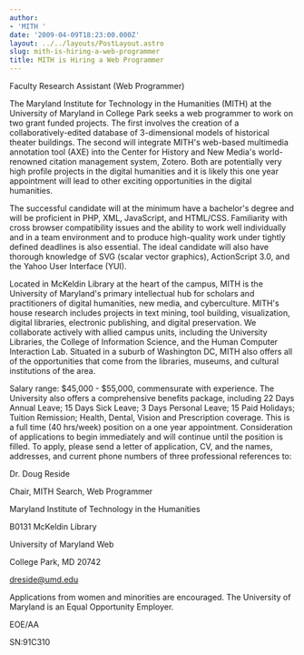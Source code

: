 ```yaml
---
author:
- 'MITH '
date: '2009-04-09T18:23:00.000Z'
layout: ../../layouts/PostLayout.astro
slug: mith-is-hiring-a-web-programmer
title: MITH is Hiring a Web Programmer
---
```


Faculty Research Assistant (Web Programmer)

The Maryland Institute for Technology in the Humanities (MITH) at the University of Maryland in College Park seeks a web programmer to work on two grant funded projects. The first involves the creation of a collaboratively-edited database of 3-dimensional models of historical theater buildings. The second will integrate MITH's web-based multimedia annotation tool (AXE) into the Center for History and New Media's world-renowned citation management system, Zotero. Both are potentially very high profile projects in the digital humanities and it is likely this one year appointment will lead to other exciting opportunities in the digital humanities.

The successful candidate will at the minimum have a bachelor's degree and will be proficient in PHP, XML, JavaScript, and HTML/CSS. Familiarity with cross browser compatibility issues and the ability to work well individually and in a team environment and to produce high-quality work under tightly defined deadlines is also essential. The ideal candidate will also have thorough knowledge of SVG (scalar vector graphics), ActionScript 3.0, and the Yahoo User Interface (YUI).

Located in McKeldin Library at the heart of the campus, MITH is the University of Maryland's primary intellectual hub for scholars and practitioners of digital humanities, new media, and cyberculture. MITH's house research includes projects in text mining, tool building, visualization, digital libraries, electronic publishing, and digital preservation. We collaborate actively with allied campus units, including the University Libraries, the College of Information Science, and the Human Computer Interaction Lab. Situated in a suburb of Washington DC, MITH also offers all of the opportunities that come from the libraries, museums, and cultural institutions of the area.

Salary range: $45,000 - $55,000, commensurate with experience. The University also offers a comprehensive benefits package, including 22 Days Annual Leave; 15 Days Sick Leave; 3 Days Personal Leave; 15 Paid Holidays; Tuition Remission; Health, Dental, Vision and Prescription coverage. This is a full time (40 hrs/week) position on a one year appointment. Consideration of applications to begin immediately and will continue until the position is filled. To apply, please send a letter of application, CV, and the names, addresses, and current phone numbers of three professional references to:

Dr. Doug Reside

Chair, MITH Search, Web Programmer

Maryland Institute of Technology in the Humanities

B0131 McKeldin Library

University of Maryland Web

College Park, MD 20742

dreside@umd.edu

Applications from women and minorities are encouraged. The University of Maryland is an Equal Opportunity Employer.

EOE/AA

SN:91C310
